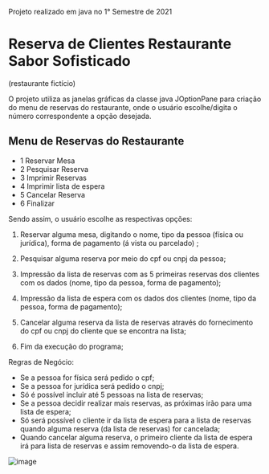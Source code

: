 
Projeto realizado em java no 1° Semestre de 2021 

# Reserva de Clientes Restaurante Sabor Sofisticado

(restaurante fictício)

O projeto utiliza as janelas gráficas da classe java JOptionPane para criação do menu de reservas do restaurante, onde o usuário escolhe/digita o número correspondente a opção desejada.

## Menu de Reservas do Restaurante

  * 1 Reservar Mesa
  * 2 Pesquisar Reserva
  * 3 Imprimir Reservas
  * 4 Imprimir lista de espera
  * 5 Cancelar Reserva
  * 6 Finalizar
  
  Sendo assim, o usuário escolhe as respectivas opções: 
  
   1. Reservar alguma mesa, digitando o nome, tipo da pessoa (física ou jurídica), forma de pagamento (á vista ou parcelado) ;
   
   2. Pesquisar alguma reserva por meio do cpf ou cnpj da pessoa;
   
   3. Impressão da lista de reservas com as 5 primeiras reservas dos clientes com os dados (nome, tipo da pessoa, forma de pagamento);
   
   4. Impressão da lista de espera com os dados dos clientes (nome, tipo da pessoa, forma de pagamento);
   
   5. Cancelar alguma reserva da lista de reservas através do fornecimento do cpf ou cnpj do cliente que se encontra na lista;
  
  6. Fim da execução do programa;
  
  Regras de Negócio:
  
  * Se a pessoa for física será pedido o cpf;
  * Se a pessoa for jurídica será pedido o cnpj;
  * Só é possível incluir até 5 pessoas na lista de reservas; 
  * Se a pessoa decidir realizar mais reservas, as próximas irão para uma lista de espera; 
  * Só será possível o cliente ir da lista de espera para a lista de reservas quando alguma reserva (da lista de reservas) for cancelada;
  * Quando cancelar alguma reserva, o primeiro cliente da lista de espera irá para lista de reservas e assim removendo-o da lista de espera.
   
   ![image](https://user-images.githubusercontent.com/68198636/184022391-fd586b59-7eb8-4df3-8c4a-dd11dd9b46d3.png)
